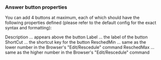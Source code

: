 ### Answer button properties

You can add 4 buttons at maximum, each of which should have the following properties defined (please refer to the default config for the exact syntax and formatting):

Description ... appears above the button
Label ... the label of the button
ShortCut ... the shortcut key for the button
ReschedMin ... same as the lower number in the Browser's "Edit/Rescedule" command
ReschedMax ... same as the higher number in the Browser's "Edit/Rescedule" command 

